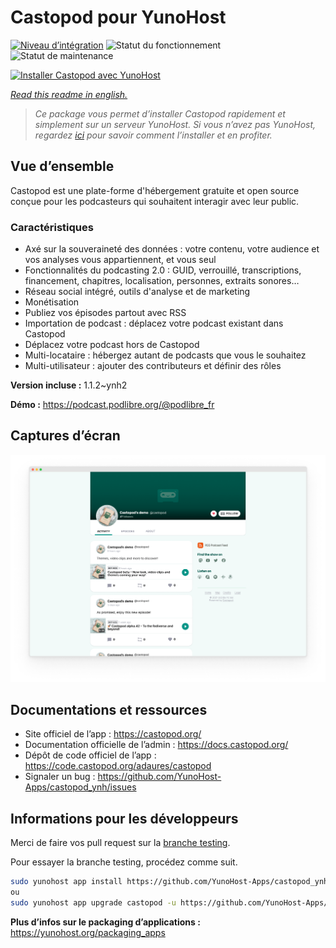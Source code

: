 <!--
N.B.: This README was automatically generated by https://github.com/YunoHost/apps/tree/master/tools/README-generator
It shall NOT be edited by hand.
-->

# Castopod pour YunoHost

[![Niveau d’intégration](https://dash.yunohost.org/integration/castopod.svg)](https://dash.yunohost.org/appci/app/castopod) ![Statut du fonctionnement](https://ci-apps.yunohost.org/ci/badges/castopod.status.svg) ![Statut de maintenance](https://ci-apps.yunohost.org/ci/badges/castopod.maintain.svg)

[![Installer Castopod avec YunoHost](https://install-app.yunohost.org/install-with-yunohost.svg)](https://install-app.yunohost.org/?app=castopod)

*[Read this readme in english.](./README.md)*

> *Ce package vous permet d’installer Castopod rapidement et simplement sur un serveur YunoHost.
Si vous n’avez pas YunoHost, regardez [ici](https://yunohost.org/#/install) pour savoir comment l’installer et en profiter.*

## Vue d’ensemble

Castopod est une plate-forme d'hébergement gratuite et open source conçue pour les podcasteurs qui souhaitent interagir avec leur public.


### Caractéristiques

- Axé sur la souveraineté des données : votre contenu, votre audience et vos analyses vous appartiennent, et vous seul
- Fonctionnalités du podcasting 2.0 : GUID, verrouillé, transcriptions, financement, chapitres, localisation, personnes, extraits sonores…
- Réseau social intégré, outils d'analyse et de marketing
- Monétisation
- Publiez vos épisodes partout avec RSS
- Importation de podcast : déplacez votre podcast existant dans Castopod
- Déplacez votre podcast hors de Castopod
- Multi-locataire : hébergez autant de podcasts que vous le souhaitez
- Multi-utilisateur : ajouter des contributeurs et définir des rôles

**Version incluse :** 1.1.2~ynh2

**Démo :** https://podcast.podlibre.org/@podlibre_fr

## Captures d’écran

![Capture d’écran de Castopod](./doc/screenshots/screenshot.png)

## Documentations et ressources

* Site officiel de l’app : <https://castopod.org/>
* Documentation officielle de l’admin : <https://docs.castopod.org/>
* Dépôt de code officiel de l’app : <https://code.castopod.org/adaures/castopod>
* Signaler un bug : <https://github.com/YunoHost-Apps/castopod_ynh/issues>

## Informations pour les développeurs

Merci de faire vos pull request sur la [branche testing](https://github.com/YunoHost-Apps/castopod_ynh/tree/testing).

Pour essayer la branche testing, procédez comme suit.

``` bash
sudo yunohost app install https://github.com/YunoHost-Apps/castopod_ynh/tree/testing --debug
ou
sudo yunohost app upgrade castopod -u https://github.com/YunoHost-Apps/castopod_ynh/tree/testing --debug
```

**Plus d’infos sur le packaging d’applications :** <https://yunohost.org/packaging_apps>